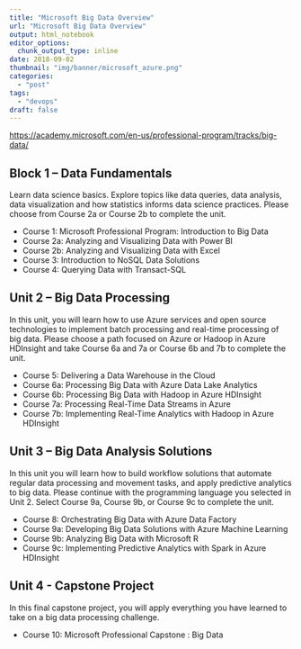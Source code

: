 ```yaml
---
title: "Microsoft Big Data Overview"
url: "Microsoft Big Data Overview"
output: html_notebook
editor_options: 
  chunk_output_type: inline
date: 2018-09-02
thumbnail: "img/banner/microsoft_azure.png"
categories:
  - "post"
tags: 
  - "devops"
draft: false
---
```


https://academy.microsoft.com/en-us/professional-program/tracks/big-data/

## Block 1 – Data Fundamentals

Learn data science basics. Explore topics like data queries, data analysis, data visualization and how statistics informs data science practices. Please choose from Course 2a or Course 2b to complete the unit. 

* Course 1:      Microsoft Professional Program: Introduction to Big Data
* Course 2a:     Analyzing and Visualizing Data with Power BI
* Course 2b:     Analyzing and Visualizing Data with Excel
* Course 3:      Introduction to NoSQL Data Solutions
* Course 4:      Querying Data with Transact-SQL


## Unit 2 – Big Data Processing

In this unit, you will learn how to use Azure services and open source technologies to implement batch processing and real-time processing of big data. Please choose a path focused on Azure or Hadoop in Azure HDInsight and take Course 6a and 7a or Course 6b and 7b to complete the unit. 

* Course 5:      Delivering a Data Warehouse in the Cloud
* Course 6a:     Processing Big Data with Azure Data Lake Analytics
* Course 6b:     Processing Big Data with Hadoop in Azure HDInsight     
* Course 7a:     Processing Real-Time Data Streams in Azure
* Course 7b:     Implementing Real-Time Analytics with Hadoop in Azure HDInsight

## Unit 3 – Big Data Analysis Solutions

In this unit you will learn how to build workflow solutions that automate regular data processing and movement tasks, and apply predictive analytics to big data. Please continue with the programming language you selected in Unit 2. Select Course 9a, Course 9b, or Course 9c to complete the unit. 

* Course 8:      Orchestrating Big Data with Azure Data Factory
* Course 9a:     Developing Big Data Solutions with Azure Machine Learning
* Course 9b:     Analyzing Big Data with Microsoft R
* Course 9c:     Implementing Predictive Analytics with Spark in Azure HDInsight

## Unit 4 - Capstone Project

In this final capstone project, you will apply everything you have learned to take on a big data processing challenge.

* Course 10:     Microsoft Professional Capstone : Big Data

